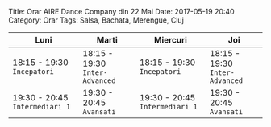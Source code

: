 Title: Orar AIRE Dance Company din 22 Mai
Date: 2017-05-19 20:40
Category: Orar
Tags: Salsa, Bachata, Merengue, Cluj

Luni                           | Marti                          | Miercuri                       | Joi
------------------------------ | ------------------------------ | ------------------------------ | ------------------------------
18:15 - 19:30 `Incepatori`     | 18:15 - 19:30 `Inter-Advanced` | 18:15 - 19:30 `Incepatori`     | 18:15 - 19:30 `Inter-Advanced`
19:30 - 20:45 `Intermediari 1` | 19:30 - 20:45 `Avansati`       | 19:30 - 20:45 `Intermediari 1` | 19:30 - 20:45 `Avansati`
